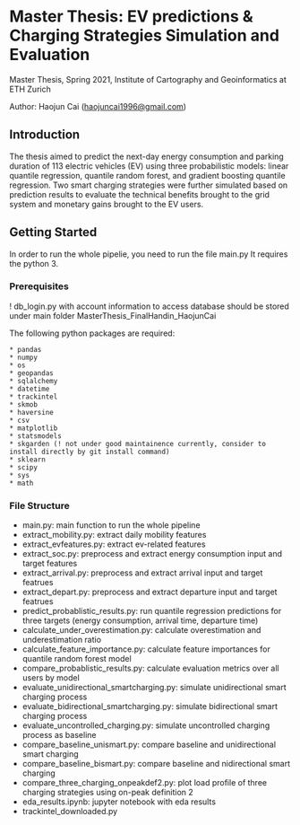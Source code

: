 # Master Thesis: EV predictions & Charging Strategies Simulation and Evaluation
Master Thesis, Spring 2021, Institute of Cartography and Geoinformatics at ETH Zurich 

Author: Haojun Cai (haojuncai1996@gmail.com)

## Introduction
The thesis aimed to predict the next-day energy consumption and parking duration of 113 electric vehicles (EV) using three probabilistic models: linear quantile regression, quantile random forest, and gradient boosting quantile regression. Two smart charging strategies were further simulated based on prediction results to evaluate the technical benefits brought to the grid system and monetary gains brought to the EV users.

## Getting Started

In order to run the whole pipelie, you need to run the file main.py
It requires the python 3.

### Prerequisites

! db_login.py with account information to access database should be stored under main folder MasterThesis_FinalHandin_HaojunCai

The following python packages are required: 
```
* pandas
* numpy
* os
* geopandas
* sqlalchemy
* datetime
* trackintel
* skmob
* haversine
* csv
* matplotlib
* statsmodels
* skgarden (! not under good maintainence currently, consider to install directly by git install command)
* sklearn
* scipy
* sys
* math
```

### File Structure
   - main.py: main function to run the whole pipeline
   - extract_mobility.py: extract daily mobility features
   - extract_evfeatures.py: extract ev-related features 
   - extract_soc.py: preprocess and extract energy consumption input and target features
   - extract_arrival.py: preprocess and extract arrival input and target featrues
   - extract_depart.py: preprocess and extract departure input and target featrues
   - predict_probablistic_results.py: run quantile regression predictions for three targets (energy consumption, arrival time, departure time)
   - calculate_under_overestimation.py: calculate overestimation and underestimation ratio
   - calculate_feature_importance.py: calculate feature importances for quantile random forest model
   - compare_probablistic_results.py: calculate evaluation metrics over all users by model 
   - evaluate_unidirectional_smartcharging.py: simulate unidirectional smart charging process
   - evaluate_bidirectional_smartcharging.py: simulate bidirectional smart charging process
   - evaluate_uncontrolled_charging.py: simulate uncontrolled charging process as baseline
   - compare_baseline_unismart.py: compare baseline and unidirectional smart charging
   - compare_baseline_bismart.py: compare baseline and nidirectional smart charging
   - compare_three_charging_onpeakdef2.py: plot load profile of three charging strategies using on-peak definition 2
   - eda_results.ipynb: jupyter notebook with eda results
   - trackintel_downloaded.py
